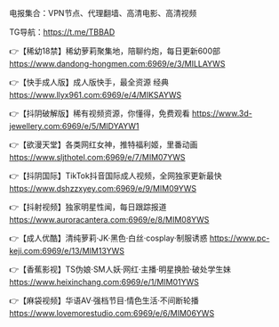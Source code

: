 电报集合：VPN节点、代理翻墙、高清电影、高清视频

TG导航：https://t.me/TBBAD

👉【稀幼18禁】稀幼萝莉聚集地，陪聊约炮，每日更新600部
  https://www.dandong-hongmen.com:6969/e/3/MILLAYWS

👉【快手成人版】成人版快手，最全资源 经典
  https://www.llyx961.com:6969/e/4/MIKSAYWS

👉【抖阴破解版】稀有视频资源，你懂得，免费观看 
  https://www.3d-jewellery.com:6969/e/5/MIDYAYW1

👉【欲漫天堂】各类网红女神，推特福利姬，里番动画
  https://www.sljthotel.com:6969/e/7/MIM07YWS

👉【抖阴国际】TikTok抖音国际成人视频，全网独家更新最快
  https://www.dshzzxyey.com:6969/e/9/MIM09YWS

👉【抖射视频】独家明星性闻，每日跟踪报道
  https://www.auroracantera.com:6969/e/8/MIM08YWS

👉【成人优酷】清纯萝莉·JK·黑色·白丝·cosplay·制服诱惑
  https://www.pc-keji.com:6969/e/13/MIM13YWS

👉【香蕉影视】TS伪娘·SM人妖·网红·主播·明星换脸·破处学生妹
  https://www.heixinchang.com:6969/e/1/MIM01YWS

👉【麻袋视频】华语AV·强档节目·情色生活·不间断轮播
  https://www.lovemorestudio.com:6969/e/6/MIM06YWS
